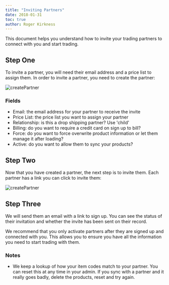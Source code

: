 ```yaml
---
title: "Inviting Partners"
date: 2018-01-31
toc: true
author: Roger Kirkness
---
```

This document helps you understand how to invite your trading partners to connect with you and start trading.

## Step One

To invite a partner, you will need their email address and a price list to assign them. In order to invite a partner, you need to create the partner:

![createPartner](https://github.com/rogerkirkness/convictional-help/blob/master/assets/images/createPartner.png?raw=true)

### Fields

* Email: the email address for your partner to receive the invite
* Price List: the price list you want to assign your partner
* Relationship: is this a drop shipping partner? Use 'child'
* Billing: do you want to require a credit card on sign up to bill?
* Force: do you want to force overwrite product information or let them manage it after loading?
* Active: do you want to allow them to sync your products?

## Step Two

Now that you have created a partner, the next step is to invite them. Each partner has a link you can click to invite them:

![createPartner](https://github.com/rogerkirkness/convictional-help/blob/master/assets/images/partnerInvite.png?raw=true)

## Step Three

We will send them an email with a link to sign up. You can see the status of their invitation and whether the invite has been sent on their record.

We recommend that you only activate partners after they are signed up and connected with you. This allows you to ensure you have all the information you need to start trading with them.

### Notes

* We keep a lookup of how your item codes match to your partner. You can reset this at any time in your admin. If you sync with a partner and it really goes badly, delete the products, reset and try again.